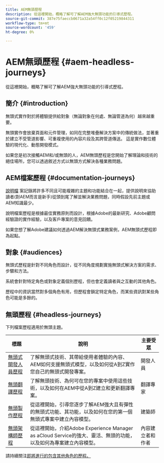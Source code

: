 ```yaml
---
title: AEM無頭歷程
description: 從這裡開始，概略了解可了解AEM強大無頭功能的引導式歷程。
source-git-commit: 387e75faeccb0671a32a54ff0c12f05219844311
workflow-type: tm+mt
source-wordcount: '459'
ht-degree: 0%

---
```


# AEM無頭歷程 {#aem-headless-journeys}

從這裡開始，概略了解可了解AEM強大無頭功能的引導式歷程。

## 簡介 {#introduction}

無頭式實作對於將體驗提供給對象（無論對象在何處、無論管道為何）越來越重要。

無頭實作會放棄頁面和元件管理，如同在完整堆疊解決方案中的傳統做法，並著重於建立不受管道影響、可重複使用的內容片段及其跨管道傳送。 這是實作數位體驗的現代化、動態開發模式。

如果您是初次接觸AEM和/或無頭的人，AEM無頭歷程是您開始了解理論和技術的絕佳場所，您可以透過敘述方式以無頭方式解決各種業務問題。

## AEM檔案歷程 {#documentation-journeys}

[說明檔](/help/journey-documentation/home.md) 案記錄將許多不同且可能複雜的主題和功能結合在一起，提供說明來協助讀者(對AEM而言是新手)從頭到尾了解並解決業務問題，同時假設先前主題或AEM知識最少。

說明檔案歷程是根據最佳實務原則而設計，根據Adobe的最新研究、Adobe顧問經驗證的實作經驗，以及客戶專案的意見回饋。

如果您想了解Adobe建議如何透過AEM解決無頭式業務案例，AEM無頭式歷程即為起點。

## 對象 {#audiences}

無頭式歷程是針對不同角色而設計，從不同角度規劃實施無頭式解決方案的需求、步驟和方法。

系統會針對特定角色或對象定義個別歷程，但也會定義讀者與之互動的其他角色。

歷程中的資訊當然對多個角色有用，但歷程會鎖定特定角色，而某些資訊對某些角色可能是多餘的。

## 無頭歷程 {#headless-journeys}

下列檔案歷程適用於無頭主題。

| 標題 | 說明 | 主要受眾 |
|---|---|---|
| [無頭式開發人員歷程](/help/journey-headless/developer/overview.md) | 了解無頭式技術、其帶給使用者體驗的內容、AEM如何支援無頭式模型，以及如何從A到Z實作您自己的無頭式開發專案。 | 開發人員 |
| [無頭翻譯歷程](/help/journey-headless/translation/overview.md) | 了解無頭技術、為何可在您的專案中使用這些技術，以及如何在AEM中從A到Z建立和更新翻譯專案。 | 翻譯專家 |
| [無頭製作歷程](/help/journey-headless/author/overview.md) | 從這裡開始，引導您逐步了解AEM強大且有彈性的無頭式功能、其功能，以及如何在您的第一個無頭式專案中建立內容模型。 | 建築師 |
| [無頭架構師歷程](/help/journey-headless/architect/overview.md) | 從這裡開始，介紹Adobe Experience Manager as aCloud Service的強大、靈活、無頭的功能，以及如何為專案建立內容模型。 | 內容建立者和作者 |

請持續關注[即將進行的包含其他角色的歷程。](/help/journey-documentation/home.md#journeys)
